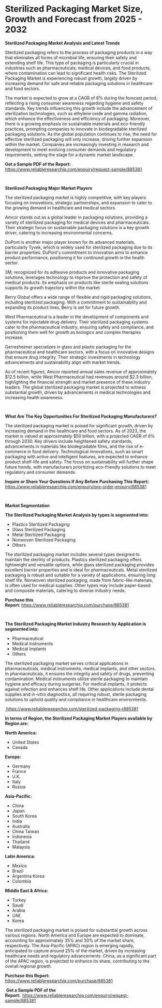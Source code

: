 <p><h1>Sterilized Packaging Market Size, Growth and Forecast from 2025 - 2032</h1></p><p><strong>Sterilized Packaging Market Analysis and Latest Trends</strong></p>
<p><p>Sterilized packaging refers to the process of packaging products in a way that eliminates all forms of microbial life, ensuring their safety and extending shelf life. This type of packaging is particularly crucial in industries such as pharmaceuticals, medical devices, and food products, where contamination can lead to significant health risks. The Sterilized Packaging Market is experiencing robust growth, largely driven by increasing demand for safe and reliable packaging solutions in healthcare and food sectors.</p><p>The market is expected to grow at a CAGR of 8% during the forecast period, reflecting a rising consumer awareness regarding hygiene and safety standards. Key trends influencing this growth include the advancement of sterilization technologies, such as ethylene oxide and gamma radiation, which enhance the effectiveness and efficiency of packaging. Moreover, there is a growing emphasis on sustainable materials and eco-friendly practices, prompting companies to innovate in biodegradable sterilized packaging solutions. As the global population continues to rise, the need for effective sterilized packaging will only increase, driving further expansion within the market. Companies are increasingly investing in research and development to meet evolving consumer demands and regulatory requirements, setting the stage for a dynamic market landscape.</p></p>
<p><strong>Get a Sample PDF of the Report:&nbsp;</strong> <a href="https://www.reliableresearchiq.com/enquiry/request-sample/885381?utm_campaign=2301&utm_medium=2&utm_source=Github&utm_content=ia&utm_term=19042025&utm_id=sterilized-packaging">https://www.reliableresearchiq.com/enquiry/request-sample/885381</a></p>
<p>&nbsp;</p>
<p><strong>Sterilized Packaging Major Market Players</strong></p>
<p><p>The sterilized packaging market is highly competitive, with key players focusing on innovations, strategic partnerships, and expansion to cater to the growing demand in healthcare and medical sectors. </p><p>Amcor stands out as a global leader in packaging solutions, providing a variety of sterilized packaging for medical devices and pharmaceuticals. Their strategic focus on sustainable packaging solutions is a key growth driver, catering to increasing environmental concerns. </p><p>DuPont is another major player known for its advanced materials, particularly Tyvek, which is widely used for sterilized packaging due to its barrier properties. DuPont's commitment to innovation aims to enhance product performance, positioning it for continued growth in the health sector.</p><p>3M, recognized for its adhesive products and innovative packaging solutions, leverages technology to improve the protection and safety of medical products. Its emphasis on products like sterile sealing solutions supports its growth trajectory within the market.</p><p>Berry Global offers a wide range of flexible and rigid packaging solutions, including sterilized packaging. With a commitment to sustainability and expanding its product lines, Berry is set for future growth.</p><p>West Pharmaceutical is a leader in the development of components and systems for injectable drug delivery. Their sterilized packaging systems cater to the pharmaceutical industry, ensuring safety and compliance, and positioning them well for growth as biologics and complex therapies increase.</p><p>Gerresheimer specializes in glass and plastic packaging for the pharmaceutical and healthcare sectors, with a focus on innovative designs that ensure drug integrity. Their strategic investments in technology advancements and sustainability align with market trends.</p><p>As of recent figures, Amcor reported annual sales revenue of approximately $12.5 billion, while West Pharmaceutical had revenues around $2.3 billion, highlighting the financial strength and market presence of these industry leaders. The global sterilized packaging market is projected to witness substantial growth, driven by advancements in medical technologies and increasing health awareness.</p></p>
<p>&nbsp;</p>
<p><strong>What Are The Key Opportunities For Sterilized Packaging Manufacturers?</strong></p>
<p><p>The sterilized packaging market is poised for significant growth, driven by increasing demand in the healthcare and food sectors. As of 2023, the market is valued at approximately $50 billion, with a projected CAGR of 6% through 2030. Key drivers include heightened safety standards, advancements in materials like biodegradable films, and the rise of e-commerce in food delivery. Technological innovations, such as smart packaging with active and intelligent features, are expected to enhance product shelf-life and safety. The focus on sustainability will further shape future trends, with manufacturers prioritizing eco-friendly solutions to meet regulatory and consumer demands.</p></p>
<p><strong>Inquire or Share Your Questions If Any Before Purchasing This Report:</strong> <a href="https://www.reliableresearchiq.com/enquiry/pre-order-enquiry/885381?utm_campaign=2301&utm_medium=2&utm_source=Github&utm_content=ia&utm_term=19042025&utm_id=sterilized-packaging">https://www.reliableresearchiq.com/enquiry/pre-order-enquiry/885381</a></p>
<p>&nbsp;</p>
<p><strong>Market Segmentation</strong></p>
<p><strong>The Sterilized Packaging Market Analysis by types is segmented into:</strong></p>
<p><ul><li>Plastics Sterilized Packaging</li><li>Glass Sterilized Packaging</li><li>Metal Sterilized Packaging</li><li>Nonwoven Sterilized Packaging</li><li>Others</li></ul></p>
<p><p>The sterilized packaging market includes several types designed to maintain the sterility of products. Plastics sterilized packaging offers lightweight and versatile options, while glass sterilized packaging provides excellent barrier properties and is ideal for pharmaceuticals. Metal sterilized packaging is robust and suitable for a variety of applications, ensuring long shelf life. Nonwoven sterilized packaging, made from fabric-like materials, is often used for medical supplies. Other types may include paper-based and composite materials, catering to diverse industry needs.</p></p>
<p><strong>Purchase this Report:&nbsp;</strong><a href="https://www.reliableresearchiq.com/purchase/885381?utm_campaign=2301&utm_medium=2&utm_source=Github&utm_content=ia&utm_term=19042025&utm_id=sterilized-packaging">https://www.reliableresearchiq.com/purchase/885381</a></p>
<p>&nbsp;</p>
<p><strong>The Sterilized Packaging Market Industry Research by Application is segmented into:</strong></p>
<p><ul><li>Pharmaceutical</li><li>Medical Instruments</li><li>Medical Implants</li><li>Others</li></ul></p>
<p><p>The sterilized packaging market serves critical applications in pharmaceuticals, medical instruments, medical implants, and other sectors. In pharmaceuticals, it ensures the integrity and safety of drugs, preventing contamination. Medical instruments utilize sterile packaging to maintain hygiene and efficacy during surgeries. For medical implants, it protects against infection and enhances shelf life. Other applications include dental supplies and in-vitro diagnostics, all requiring robust, sterile packaging solutions to uphold quality and compliance in healthcare environments.</p></p>
<p><a href="https://www.reliableresearchiq.com/sterilized-packaging-r885381?utm_campaign=2301&utm_medium=2&utm_source=Github&utm_content=ia&utm_term=19042025&utm_id=sterilized-packaging">&nbsp;https://www.reliableresearchiq.com/sterilized-packaging-r885381</a></p>
<p><strong>In terms of Region, the Sterilized Packaging Market Players available by Region are:</strong></p>
<p>
    <p> <strong> North America: </strong>
        <ul>
            <li>United States</li>
            <li>Canada</li>
        </ul>
        </p> 
    <p> <strong> Europe: </strong>
        <ul>
            <li>Germany</li>
            <li>France</li>
            <li>U.K.</li>
            <li>Italy</li>
            <li>Russia</li>
        </ul>
        </p> 
    <p> <strong> Asia-Pacific: </strong>
        <ul>
            <li>China</li>
            <li>Japan</li>
            <li>South Korea</li>
            <li>India</li>
            <li>Australia</li>
            <li>China Taiwan</li>
            <li>Indonesia</li>
            <li>Thailand</li>
            <li>Malaysia</li>
        </ul>
        </p> 
    <p> <strong> Latin America: </strong>
        <ul>
            <li>Mexico</li>
            <li>Brazil</li>
            <li>Argentina Korea</li>
            <li>Colombia</li>
        </ul>
        </p> 
    <p> <strong> Middle East & Africa: </strong>
        <ul>
            <li>Turkey</li>
            <li>Saudi</li>
            <li>Arabia</li>
            <li>UAE</li>
            <li>Korea</li>
        </ul>
    </p>
    </p>
<p><p>The sterilized packaging market is poised for substantial growth across various regions. North America and Europe are expected to dominate, accounting for approximately 35% and 30% of the market share, respectively. The Asia-Pacific (APAC) region is emerging rapidly, anticipated to capture around 25% of the market, driven by increasing healthcare needs and regulatory advancements. China, as a significant part of the APAC region, is projected to enhance its share, contributing to the overall regional growth.</p></p>
<p><strong>Purchase this Report: </strong><a href="https://www.reliableresearchiq.com/purchase/885381?utm_campaign=2301&utm_medium=2&utm_source=Github&utm_content=ia&utm_term=19042025&utm_id=sterilized-packaging">https://www.reliableresearchiq.com/purchase/885381</a></p>
<p>&nbsp;<strong>Get a Sample PDF of the Report:&nbsp;&nbsp;</strong><a href="https://www.reliableresearchiq.com/enquiry/request-sample/885381?utm_campaign=2301&utm_medium=2&utm_source=Github&utm_content=ia&utm_term=19042025&utm_id=sterilized-packaging">https://www.reliableresearchiq.com/enquiry/request-sample/885381</a></p>
<p><strong></strong></p>
<p><p></p><p></p><p></p></p>